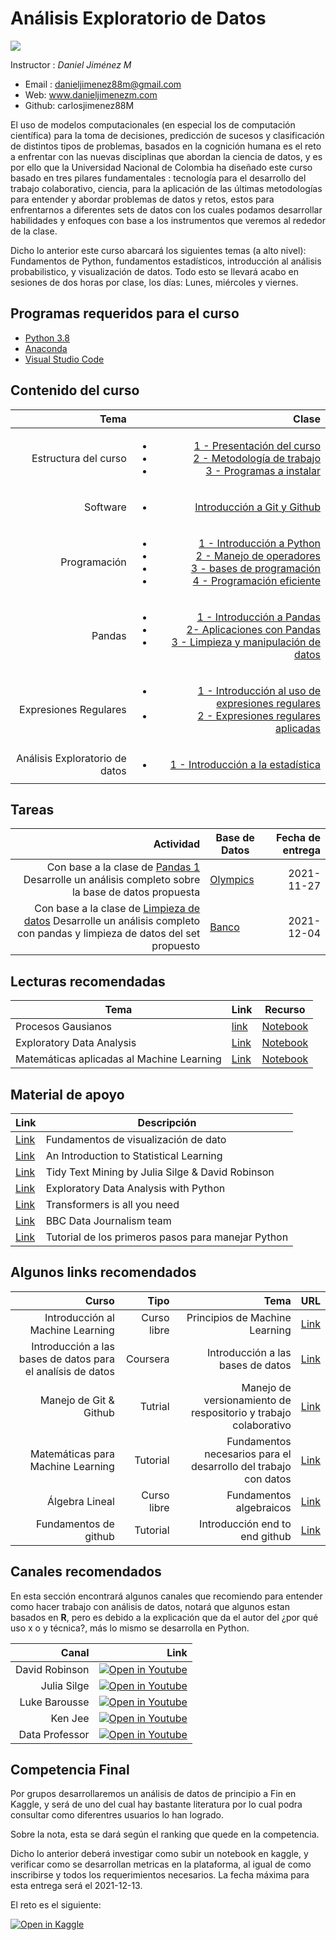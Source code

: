 # Análisis Exploratorio de Datos 

![](https://camo.githubusercontent.com/eaf6d00cab4f08bc322ccbf97174c3fe9ebf0e563ee4a94dbd1e8ce5930ac489/68747470733a2f2f636f6e666c6963746f732d616d6269656e74616c65732e6e65742f6f63615f62642f696d672f4c6f676f253230554e2e6a7067)

Instructor : *Daniel Jiménez M*

* Email : danieljimenez88m@gmail.com
* Web: www.danieljimenezm.com
* Github: carlosjimenez88M



El uso de modelos computacionales (en especial los de computación científica) para la toma de decisiones, predicción de sucesos y clasificación de distintos tipos de problemas, basados en la cognición humana es el reto a enfrentar con las nuevas disciplinas que abordan la ciencia de datos, y es por ello que la Universidad Nacional de Colombia  ha diseñado este curso basado en tres pilares fundamentales : tecnología para el desarrollo del trabajo colaborativo, ciencia, para la aplicación de las últimas metodologías para entender y abordar problemas de datos y retos, estos para enfrentarnos a diferentes sets de datos con los cuales podamos desarrollar habilidades y enfoques con base a los instrumentos que veremos al rededor de la clase. 


Dicho lo anterior este curso abarcará los siguientes temas (a alto nivel): Fundamentos de Python, fundamentos estadísticos, introducción al análisis probabilistico, y visualización de datos. Todo esto se llevará acabo en sesiones de dos horas por clase, los días: Lunes, miércoles y viernes.

## Programas requeridos para el curso

* [Python 3.8](https://www.python.org/downloads/macos/)
* [Anaconda](https://www.anaconda.com/products/individual)
* [Visual Studio Code](https://code.visualstudio.com/download)


## Contenido del curso

|Tema|Clase|
|-----:|-----:|
|Estructura del curso| <ul><li> [1 - Presentación del curso](https://github.com/carlosjimenez88M/EDA_Course/blob/master/presentaciones/clase0.pdf) </li> <li> [2 - Metodología de trabajo](https://github.com/carlosjimenez88M/EDA_Course/blob/master/presentaciones/clase0.1.pdf) </li> <li> [3 - Programas a instalar](https://github.com/carlosjimenez88M/EDA_Course/blob/master/presentaciones/clase1.1.pdf)|
|Software| <ul><li>  [Introducción a Git y Github](https://github.com/carlosjimenez88M/EDA_Course/blob/master/presentaciones/clase2.pdf) |
|Programación|<ul><li> [1 - Introducción a Python](https://github.com/carlosjimenez88M/EDA_Course/blob/master/presentaciones/Python_Introduction.ipynb) </li> <li> [2 - Manejo de operadores](https://github.com/carlosjimenez88M/EDA_Course/blob/master/Notebooks/Intro_python.ipynb)</li> <li> [3 - bases de programación](https://github.com/carlosjimenez88M/EDA_Course/blob/master/presentaciones/programaci%C3%B3n1.ipynb) </li> <li> [4 - Programación eficiente](https://github.com/carlosjimenez88M/EDA_Course/blob/master/presentaciones/programacion.ipynb)|
|Pandas| <ul><li> [1 - Introducción a Pandas](https://github.com/carlosjimenez88M/EDA_Course/blob/master/presentaciones/pandas_I.ipynb) </li> <li> [2- Aplicaciones con Pandas](https://github.com/carlosjimenez88M/EDA_Course/blob/master/presentaciones/Example_pandas.ipynb) </li> <li>[3 - Limpieza y manipulación de datos](https://github.com/carlosjimenez88M/EDA_Course/blob/master/presentaciones/pandasII.ipynb)|
|Expresiones Regulares|<ul><li> [1 - Introducción al uso de expresiones regulares]() </li> <li> [2 - Expresiones regulares aplicadas]()|
|Análisis Exploratorio de datos|<ul><li> [1 - Introducción a la estadística]()|



## Tareas
|Actividad|Base de Datos|Fecha de entrega|
|--------:|-------------|---------------:|
|Con base a la clase de [Pandas 1](https://github.com/carlosjimenez88M/EDA_Course/blob/master/presentaciones/pandas_I.ipynb) Desarrolle un análisis completo sobre la base de datos propuesta|[Olympics](https://raw.githubusercontent.com/rfordatascience/tidytuesday/master/data/2021/2021-07-27/olympics.csv)|2021-11-27|
|Con base a la clase de [Limpieza de datos](https://github.com/carlosjimenez88M/EDA_Course/blob/master/presentaciones/pandasII.ipynb) Desarrolle un análisis completo con pandas y limpieza de datos del set propuesto|[Banco]()|2021-12-04|


## Lecturas recomendadas

| Tema| Link |Recurso|
| --- | --- | --- |
|Procesos Gausianos|[link](https://towardsdatascience.com/gaussian-process-first-step-towards-active-learning-in-physics-239a8b260579)|[Notebook](https://colab.research.google.com/github/ziatdinovmax/notebooks_for_medium/blob/main/GP_for_medium.ipynb)|
|Exploratory Data Analysis|[Link]()|[Notebook](https://github.com/hmix13/Sweetviz/blob/master/sweetviz.ipynb)|
|Matemáticas aplicadas al Machine Learning|[Link](https://mml-book.github.io/book/mml-book.pdf)|[Notebook](https://github.com/luonglearnstocode/math-for-machine-learning)| 


## Material de apoyo


| Link | Descripción |
| --- | --- |
| [Link](https://serialmentor.com/dataviz/) | Fundamentos de visualización de dato|
| [Link](https://www.statlearning.com/) | An Introduction to Statistical Learning |
| [Link](https://www.tidytextmining.com/) | Tidy Text Mining by Julia Silge & David Robinson |
| [Link](https://www.amazon.com/-/es/Suresh-Kumar-Mukhiya/dp/1789537258) | Exploratory Data Analysis with Python|
| [Link](https://arxiv.org/abs/1706.03762) | Transformers is all you need |
 [Link](https://medium.com/bbc-visual-and-data-journalism/how-the-bbc-visual-and-data-journalism-team-works-with-graphics-in-r-ed0b35693535) | BBC Data Journalism team |
 |[Link](https://docs.python.org/3/tutorial/)|Tutorial de los primeros pasos para manejar Python|

 ## Algunos links recomendados 
 |Curso|Tipo|Tema|URL|
 |----:|---:|---:|--:|
 |Introducción al Machine Learning| Curso libre|Principios de Machine Learning|[Link](https://www.coursera.org/learn/machine-learning)|
 |Introducción a las bases de datos para el analísis de datos|Coursera|Introducción a las bases de datos|[Link](https://www.coursera.org/learn/sql-for-data-science)|
 |Manejo de Git & Github|Tutrial|Manejo de versionamiento de respositorio y trabajo colaborativo|[Link](https://www.youtube.com/watch?v=HiXLkL42tMU)|
 |Matemáticas para Machine Learning|Tutorial|Fundamentos necesarios para el desarrollo del trabajo con datos|[Link](https://www.youtube.com/watch?v=1VSZtNYMntM&t=1563s)|
 |Álgebra Lineal|Curso libre|Fundamentos algebraicos|[Link](https://www.khanacademy.org/math/algebra)|
 |Fundamentos de github|Tutorial|Introducción end to end github|[Link](https://docs.github.com/en/get-started/quickstart/git-and-github-learning-resources)|
 



## Canales recomendados

En esta sección encontrará algunos canales que recomiendo para entender como hacer trabajo con análisis de datos, notará que algunos estan basados en **R**, pero es debido a la explicación que da el autor del ¿por qué uso x o y técnica?, más lo mismo se desarrolla en Python.

|Canal|Link|
|----:|---:|
|David Robinson|[![Open in Youtube](https://img.shields.io/static/v1?label=&message=Open%20in%20youtube&labelColor=red&color=blue&logo=youtube)](https://www.youtube.com/user/safe4democracy/videos)|
|Julia Silge|[![Open in Youtube](https://img.shields.io/static/v1?label=&message=Open%20in%20youtube&labelColor=red&color=blue&logo=youtube)](https://www.youtube.com/channel/UCTTBgWyJl2HrrhQOOc710kA)|
|Luke Barousse|[![Open in Youtube](https://img.shields.io/static/v1?label=&message=Open%20in%20youtube&labelColor=red&color=blue&logo=youtube)](https://www.youtube.com/c/LukeBarousse)|
|Ken Jee|[![Open in Youtube](https://img.shields.io/static/v1?label=&message=Open%20in%20youtube&labelColor=red&color=blue&logo=youtube)](https://www.youtube.com/c/KenJee1/videos)|
|Data Professor|[![Open in Youtube](https://img.shields.io/static/v1?label=&message=Open%20in%20youtube&labelColor=red&color=blue&logo=youtube)](https://www.youtube.com/c/DataProfessor/videos)|


## Competencia Final

Por grupos desarrollaremos un análisis de datos de principio a Fin en Kaggle, y será de uno del cual hay bastante literatura por lo cual podra consultar como diferentres usuarios lo han logrado.

Sobre la nota, esta se dará según el ranking que quede en la competencia.

Dicho lo anterior deberá investigar como subir un notebook en kaggle, y verificar como se desarrollan metricas en la plataforma, al igual de como inscribirse y todos los requerimientos necesarios. La fecha máxima para esta entrega será el 2021-12-13.

El reto es el siguiente:


[![Open in Kaggle](https://img.shields.io/static/v1?label=&message=Open%20in%20kaggle&labelColor=gary&color=gray&logo=kaggle)](https://www.kaggle.com/c/titanic)




